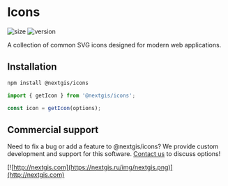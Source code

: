 # Icons

![size](https://img.shields.io/bundlephobia/minzip/@nextgis/icons) ![version](https://img.shields.io/npm/v/@nextgis/icons)

A collection of common SVG icons designed for modern web applications.

## Installation

```bash
npm install @nextgis/icons
```

```javascript
import { getIcon } from '@nextgis/icons';

const icon = getIcon(options);

```

## Commercial support

Need to fix a bug or add a feature to @nextgis/icons? We provide custom development and support for this software. [Contact us](http://nextgis.com/contact/) to discuss options!

[![http://nextgis.com](https://nextgis.ru/img/nextgis.png)](http://nextgis.com)

